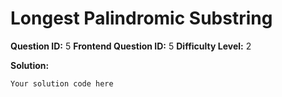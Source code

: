 
  # Longest Palindromic Substring
  
  **Question ID:** 5
  **Frontend Question ID:** 5
  **Difficulty Level:** 2
  
  **Solution:**  
  ```
  Your solution code here
  ```
    